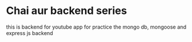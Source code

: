 # Chai aur backend series
this is backend for youtube app for practice the mongo db, mongoose  and express js backend